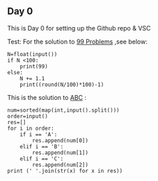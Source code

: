 ## Day 0

This is Day 0 for setting up the Github repo & VSC


Test: For the solution to [99 Problems](https://open.kattis.com/problems/99problems) ,see below:

```
N=float(input())
if N <100: 
    print(99)
else:
    N += 1.1
    print((round(N/100)*100)-1)
```
This is the solution to [ABC](https://open.kattis.com/problems/abc) :

```
num=sorted(map(int,input().split()))
order=input()
res=[]
for i in order:
    if i == 'A':
        res.append(num[0])
    elif i == 'B':
        res.append(num[1])
    elif i == 'C':
        res.append(num[2])
print (' '.join(str(x) for x in res))
```
